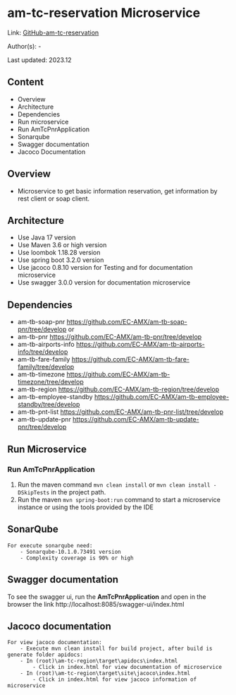 # am-tc-reservation Microservice

Link: [GitHub-am-tc-reservation](https://github.com/EC-AMX/am-tc-reservation)

Author(s): -

Last updated: 2023.12

## Content

- Overview
- Architecture
- Dependencies
- Run microservice
- Run AmTcPnrApplication
- Sonarqube
- Swagger documentation
- Jacoco Documentation

## Overview

- Microservice to get basic information reservation, get information by rest client or soap client.

## Architecture

- Use Java 17 version
- Use Maven 3.6 or high version
- Use loombok 1.18.28 version
- Use spring boot 3.2.0 version
- Use jacoco 0.8.10 version for Testing and for documentation microservice
- Use swagger 3.0.0 version for documentation microservice

## Dependencies

- am-tb-soap-pnr          https://github.com/EC-AMX/am-tb-soap-pnr/tree/develop  or
- am-tb-pnr               https://github.com/EC-AMX/am-tb-pnr/tree/develop
- am-tb-airports-info     https://github.com/EC-AMX/am-tb-airports-info/tree/develop
- am-tb-fare-family       https://github.com/EC-AMX/am-tb-fare-family/tree/develop
- am-tb-timezone          https://github.com/EC-AMX/am-tb-timezone/tree/develop
- am-tb-region            https://github.com/EC-AMX/am-tb-region/tree/develop
- am-tb-employee-standby  https://github.com/EC-AMX/am-tb-employee-standby/tree/develop
- am-tb-pnt-list          https://github.com/EC-AMX/am-tb-pnr-list/tree/develop
- am-tb-update-pnr        https://github.com/EC-AMX/am-tb-update-pnr/tree/develop

## Run Microservice

### Run AmTcPnrApplication

1. Run the maven command `mvn clean install` or `mvn clean install -DSkipTests` in the project path.
2. Run the maven `mvn spring-boot:run` command to start a microservice instance or using the tools provided by the IDE

## SonarQube

    For execute sonarqube need:
        - Sonarqube-10.1.0.73491 version
        - Complexity coverage is 90% or high

## Swagger documentation

To see the swagger ui, run the **AmTcPnrApplication** and open in the browser the
link http://localhost:8085/swagger-ui/index.html

## Jacoco documentation

    For view jacoco documentation:
        - Execute mvn clean install for build project, after build is generate folder apidocs:
        - In (root)\am-tc-region\target\apidocs\index.html
            - Click in index.html for view documentation of microservice
        - In (root)\am-tc-region\target\site\jacoco\index.html
            - Click in index.html for view jacoco information of microservice
